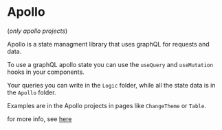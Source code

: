 # Apollo

(_only apollo projects_)

Apollo is a state managment library that uses graphQL for requests and data.

To use a graphQL apollo state you can use the `useQuery` and `useMutation` hooks in your components.

Your queries you can write in the `Logic` folder, while all the state data is in the `Apollo` folder.

Examples are in the Apollo projects in pages like `ChangeTheme` or `Table`.

for more info, see [here](https://www.apollographql.com/docs/react)

